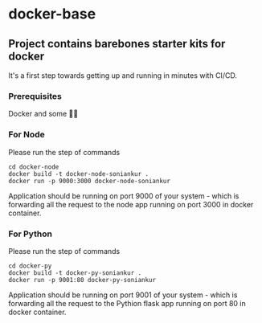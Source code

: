 # docker-base

## Project contains barebones starter kits for docker 
It's a first step towards getting up and running in minutes with CI/CD.


### Prerequisites

Docker and some 🍺🍺

### For Node 

Please run the step of commands 

```
cd docker-node
docker build -t docker-node-soniankur .
docker run -p 9000:3000 docker-node-soniankur

```
Application should be running on port 9000 of your system - which is forwarding all the request to the node app running on port 3000 in docker container.

### For Python 

Please run the step of commands 

```
cd docker-py
docker build -t docker-py-soniankur .
docker run -p 9001:80 docker-py-soniankur

```
Application should be running on port 9001 of your system - which is forwarding all the request to the Pythion flask app running on port 80 in docker container.



